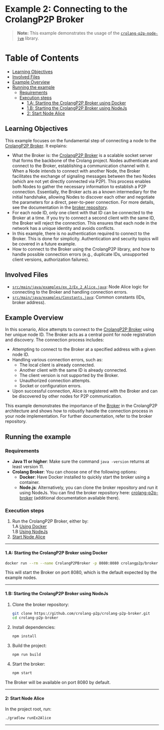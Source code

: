# Example 2: Connecting to the CrolangP2P Broker
> **Note:** This example demonstrates the usage of the [`crolang-p2p-node-jvm`](https://github.com/crolang-p2p/crolang-p2p-node-jvm) library.

# Table of Contents

- [Learning Objectives](#learning-objectives)
- [Involved Files](#involved-files)
- [Example Overview](#example-overview)
- [Running the example](#running-the-example)
  - [Requirements](#requirements)
  - [Execution steps](#execution-steps)
    - [1.A: Starting the CrolangP2P Broker using Docker](#1a-starting-the-crolangp2p-broker-using-docker)
    - [1.B: Starting the CrolangP2P Broker using NodeJs](#1b-starting-the-crolangp2p-broker-using-nodejs)
    - [2: Start Node Alice](#2-start-node-alice)

## Learning Objectives
This example focuses on the fundamental step of connecting a node to the [CrolangP2P Broker](https://github.com/crolang-p2p/crolang-p2p-broker). It explains:

- What the Broker is: the [CrolangP2P Broker](https://github.com/crolang-p2p/crolang-p2p-broker) is a scalable socket server that forms the backbone of the Crolang project. Nodes authenticate and connect to the Broker, establishing a communication channel with it.  
When a Node intends to connect with another Node, the Broker facilitates the exchange of signaling messages between 
the two Nodes (which are not yet directly connected via P2P). This process enables both Nodes to gather the necessary  information to establish a P2P connection. Essentially, the Broker acts as a known intermediary for the initial handshake, allowing Nodes to discover each other and negotiate the parameters for a direct, peer-to-peer connection. For more details, see the documentation in the [broker repository](https://github.com/crolang-p2p/crolang-p2p-broker).
- For each node ID, only one client with that ID can be connected to the Broker at a time. If you try to connect a second client with the same ID, the Broker will reject the connection. This ensures that each node in the network has a unique identity and avoids conflicts.
- In this example, there is no authentication required to connect to the Broker. This is done for simplicity. Authentication and security topics will be covered in a future example.
- How to connect to the Broker using the CrolangP2P library, and how to handle possible connection errors (e.g., duplicate IDs, unsupported client versions, authorization failures).

## Involved Files

- [`src/main/java/examples/ex_2/Ex_2_Alice.java`](src/main/java/examples/ex_2/Ex_2_Alice.java): Node Alice logic for connecting to the Broker and handling connection errors.
- [`src/main/java/examples/Constants.java`](src/main/java/examples/Constants.java): Common constants (IDs, broker address).

## Example Overview
In this scenario, Alice attempts to connect to the [CrolangP2P Broker](https://github.com/crolang-p2p/crolang-p2p-broker) using her unique node ID. The Broker acts as a central point for node registration and discovery. The connection process includes:

- Attempting to connect to the Broker at a specified address with a given node ID.
- Handling various connection errors, such as:
  - The local client is already connected.
  - Another client with the same ID is already connected.
  - The client version is not supported by the Broker.
  - Unauthorized connection attempts.
  - Socket or configuration errors.
- Upon successful connection, Alice is registered with the Broker and can be discovered by other nodes for P2P communication.

This example demonstrates the importance of the [Broker](https://github.com/crolang-p2p/crolang-p2p-broker) in the CrolangP2P architecture and shows how to robustly handle the connection process in your node implementation. For further documentation, refer to the broker repository.

## Running the example
### Requirements
- **Java 11 or higher**: Make sure the command `java -version` returns at least version 11.
- **Crolang Broker**: You can choose one of the following options:
   - **Docker**: Have Docker installed to quickly start the broker using a container.
   - **Node.js**: Alternatively, you can clone the broker repository and run it using NodeJs. You can find the broker repository here: [crolang-p2p-broker](https://github.com/crolang-p2p/crolang-p2p-broker) (additional documentation available there).

### Execution steps
1. Run the CrolangP2P Broker, either by:  
    1.A [Using Docker](#1a-starting-the-crolangp2p-broker-using-docker)  
    1.B [Using NodeJs](#1b-starting-the-crolangp2p-broker-using-nodejs)
2. [Start Node Alice](#2-start-node-alice)

---

#### 1.A: Starting the CrolangP2P Broker using Docker

```sh
docker run --rm --name CrolangP2PBroker -p 8080:8080 crolangp2p/broker
```

This will start the Broker on port 8080, which is the default expected by the example nodes.

---

#### 1.B: Starting the CrolangP2P Broker using NodeJs

1. Clone the broker repository:
   ```sh
   git clone https://github.com/crolang-p2p/crolang-p2p-broker.git
   cd crolang-p2p-broker
   ```
2. Install dependencies:
   ```sh
   npm install
   ```
3. Build the project:
   ```sh
   npm run build
   ```
4. Start the broker:
   ```sh
   npm start
   ```

The Broker will be available on port 8080 by default.

---

#### 2: Start Node Alice

In the project root, run:

```sh
./gradlew runEx2Alice
```

---
